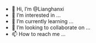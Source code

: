 - 👋 Hi, I’m @Lianghanxi
- 👀 I’m interested in ...
- 🌱 I’m currently learning ...
- 💞️ I’m looking to collaborate on ...
- 📫 How to reach me ...

<!---
Lianghanxi/Lianghanxi is a ✨ special ✨ repository because its `README.md` (this file) appears on your GitHub profile.
You can click the Preview link to take a look at your changes.
--->
